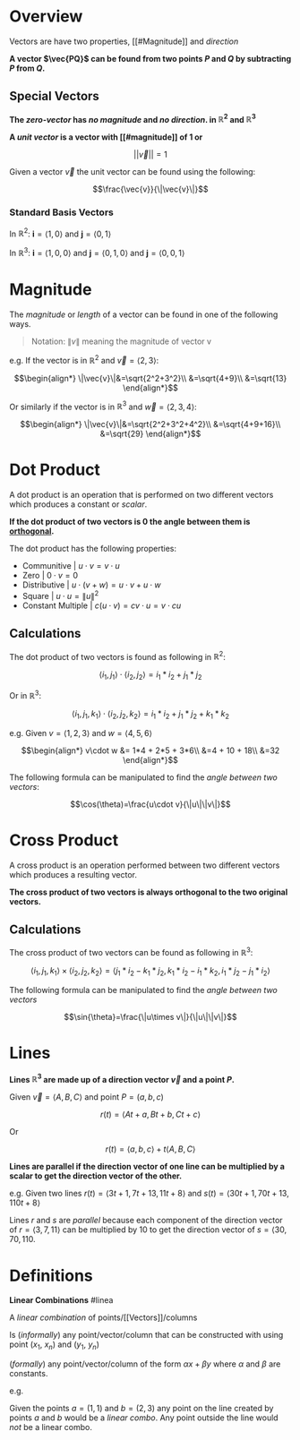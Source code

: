 # Overview

Vectors are have two properties, [[#Magnitude]] and *direction*

**A vector $\vec{PQ}$ can be found from two points $P$ and $Q$ by subtracting $P$ from $Q$.**

## Special Vectors

**The *zero-vector* has *no magnitude* and *no direction*. in $\mathbb{R}^2$ and $\mathbb{R}^3$**

**A *unit vector* is a vector with [[#magnitude]] of 1 or** 

$$||\vec{v}||=1$$

Given a vector $\vec{v}$ the unit vector can be found using the following:

$$\frac{\vec{v}}{\|\vec{v}\|}$$

### Standard Basis Vectors

In $\mathbb{R}^2$:  $\textbf{i}=\langle1,0\rangle$ and $\textbf{j}=\langle0,1\rangle$

In $\mathbb{R}^3$:  $\textbf{i}=\langle1,0,0\rangle$ and $\textbf{j}=\langle0,1,0\rangle$ and $\textbf{j}=\langle0,0,1\rangle$

# Magnitude

The *magnitude* or  *length* of a vector can be found in one of the following ways.
> Notation: $\|v\|$  meaning the magnitude of vector v

e.g. If the vector is in $\mathbb{R}^2$ and $\vec{v}=\langle2,3\rangle$:

$$\begin{align*}
\|\vec{v}\|&=\sqrt{2^2+3^2}\\
&=\sqrt{4+9}\\
&=\sqrt{13}
\end{align*}$$

Or similarly if the vector is in  $\mathbb{R}^3$ and $\vec{w}=\langle2,3,4\rangle$:

$$\begin{align*}
\|\vec{v}\|&=\sqrt{2^2+3^2+4^2}\\
&=\sqrt{4+9+16}\\
&=\sqrt{29}
\end{align*}$$

# Dot Product

A dot product is an operation that is performed on two different vectors which produces a constant or *scalar*.

**If the dot product of two vectors is $0$ the angle between them is [orthogonal](https://en.wikipedia.org/wiki/Orthogonality).**

The dot product has the following properties:
- Communitive | $u\cdot v = v\cdot u$
- Zero | $0\cdot v = 0$
- Distributive | $u\cdot (v + w) = u\cdot v + u\cdot w$
- Square | $u\cdot u = \|u\|^2$
- Constant Multiple | $c(u\cdot v) = cv\cdot u = v\cdot cu$

## Calculations

The dot product of two vectors is found as following in $\mathbb{R}^2$: 

$$\langle i_{1}, j_{1}\rangle \cdot \langle i_{2}, j_{2}\rangle=
i_{1}*i_{2} + j_{1}*j_{2}$$

Or in $\mathbb{R}^3$: 

$$\langle i_{1}, j_{1}, k_{1}\rangle \cdot \langle i_{2}, j_{2}, k_{2}\rangle=
i_{1}*i_{2} + j_{1}*j_{2} + k_{1}*k_{2}$$

e.g. Given $v=\langle 1,2,3\rangle$ and $w=\langle 4,5,6\rangle$ 

$$\begin{align*}
v\cdot w &= 1*4  + 2*5 + 3*6\\
&=4 + 10 + 18\\
&=32
\end{align*}$$

The following formula can be manipulated to find the *angle between two vectors*:

$$\cos(\theta)=\frac{u\cdot v}{\|u\|\|v\|}$$

# Cross Product

A cross product is an operation performed between two different vectors which produces a resulting vector.

**The cross product of two vectors is always orthogonal to the two original vectors.**

## Calculations


The cross product of two vectors can be found as following in $\mathbb{R}^3$: 

$$\langle i_{1}, j_{1}, k_{1}\rangle \times \langle i_{2}, j_{2}, k_{2}\rangle=
\langle j_{1}*i_{2} - k_{1}*j_{2}, k_{1}*i_{2} - i_{1}*k_{2}, i_{1}*j_{2} - j_{1}*i_{2} \rangle$$

The following formula can be manipulated to find the *angle between two vectors*

$$\sin{\theta}=\frac{\|u\times v\|}{\|u\|\|v\|}$$

# Lines

**Lines $\mathbb{R}^3$ are made up of a direction vector $\vec{v}$ and a point $P$.**

Given $\vec{v}=\langle A,B,C\rangle$ and point $P=(a,b,c)$

$$r(t)=\langle At+a, Bt+b, Ct+c\rangle$$

Or 

$$r(t)=\langle a,b,c\rangle + t\langle A,B,C\rangle$$

**Lines are parallel if the direction vector of one line can be multiplied by a scalar to get the direction vector of the other.**

e.g. Given two lines $r(t)=\langle 3t+1, 7t+13, 11t+8\rangle$ and $s(t)=\langle 30t+1, 70t+13, 110t+8\rangle$

Lines $r$ and $s$ are *parallel* because each component of the direction vector of $r=\langle3,7,11\rangle$ can be multiplied by $10$ to get the direction vector of $s=\langle30,70,110$.

# Definitions

**Linear Combinations**
#linea

A *linear combination* of points/[[Vectors]]/columns

Is (*informally*) any point/vector/column that can be constructed with using point ($x_1$, $x_n$) and ($y_1$, $y_n$)	

(*formally*) any point/vector/column of the form $\alpha x + \beta y$ where $\alpha$ and $\beta$ are constants.

e.g. 

Given the points $a=(1,1)$ and $b=(2,3)$ any point on the line created by points $a$ and $b$ would be a *linear combo*. Any point outside the line would *not* be a linear combo.